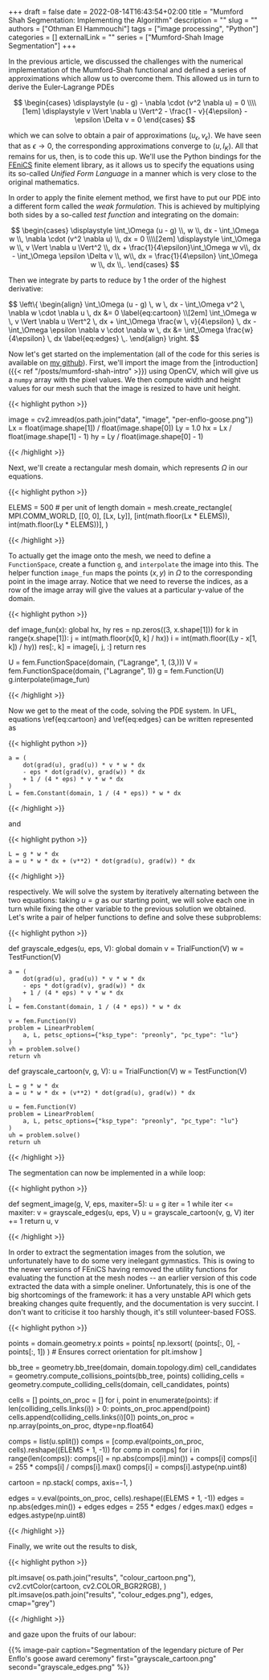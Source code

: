 +++ 
draft = false
date = 2022-08-14T16:43:54+02:00
title = "Mumford Shah Segmentation: Implementing the Algorithm"
description = ""
slug = ""
authors = ["Othman El Hammouchi"]
tags = ["image processing", "Python"]
categories = []
externalLink = ""
series = ["Mumford-Shah Image Segmentation"]
+++

In the previous article, we discussed the challenges with the numerical implementation of the Mumford-Shah functional and defined a series of approximations which allow us to overcome them. This allowed us in turn to derive the Euler-Lagrange PDEs

$$
\begin{cases}
	\displaystyle
	(u - g) - \nabla \cdot (v^2 \nabla u) = 0 \\\\[1em]
	\displaystyle
	v \Vert \nabla u \Vert^2 - \frac{1 - v}{4\epsilon} - \epsilon \Delta v = 0
\end{cases}
$$

which we can solve to obtain a pair of approximations $(u_\epsilon, v_\epsilon)$. We have seen that as $\epsilon \to 0$, the corresponding approximations converge to $(u, I_K)$. All that remains for us, then, is to code this up. We'll use the Python bindings for the [FEniCS](https://fenicsproject.org/) finite element library, as it allows us to specify the equations using its so-called *Unified Form Language* in a manner which is very close to the original mathematics.

In order to apply the finite element method, we first have to put our PDE into a different form called the *weak formulation*. This is achieved by multiplying both sides by a so-called *test function* and integrating on the domain:

$$
\begin{cases}
	\displaystyle
	\int_\Omega (u - g) \\, w \\, dx - \int_\Omega w \\, \nabla \cdot (v^2 \nabla u) \\, dx = 0 \\\\[2em]
	\displaystyle
	\int_\Omega w \\, v \Vert \nabla u \Vert^2 \\, dx + \frac{1}{4\epsilon}\int_\Omega w v\\, dx - \int_\Omega \epsilon \Delta v \\, w\\, dx = \frac{1}{4\epsilon} \int_\Omega w \\, dx \\,.
\end{cases}
$$

Then we integrate by parts to reduce by 1 the order of the highest derivative:

$$
\left\\{
    \begin{align}
        \int_\Omega (u - g) \\, w \\, dx - \int_\Omega v^2 \\, \nabla w \cdot \nabla u \\, dx &= 0 \label{eq:cartoon} \\\\[2em]
        \int_\Omega w \\, v \Vert \nabla u \Vert^2 \\, dx + \int_\Omega \frac{w \\, v}{4\epsilon} \\, dx - \int_\Omega \epsilon \nabla v \cdot \nabla w \\, dx &= \int_\Omega \frac{w}{4\epsilon} \\, dx \label{eq:edges} \\,.
    \end{align}
\right.
$$

Now let's get started on the implementation (all of the code for this series is available on [my github](https://github.com/OthmanElHammouchi/mumford-shah)). First, we'll import the image from the [introduction]({{< ref "/posts/mumford-shah-intro" >}}) using OpenCV, which will give us a `numpy` array with the pixel values. We then compute width and height values for our mesh such that the image is resized to have unit height.

{{< highlight python >}}

image = cv2.imread(os.path.join("data", "image", "per-enflo-goose.png"))
Lx = float(image.shape[1]) / float(image.shape[0])
Ly = 1.0
hx = Lx / float(image.shape[1] - 1)
hy = Ly / float(image.shape[0] - 1)

{{< /highlight >}}

Next, we'll create a rectangular mesh domain, which represents $\Omega$ in our equations.

{{< highlight python >}}

ELEMS = 500  # per unit of length
domain = mesh.create_rectangle(
    MPI.COMM_WORLD,
    [[0, 0], [Lx, Ly]],
    [int(math.floor(Lx * ELEMS)), int(math.floor(Ly * ELEMS))],
)

{{< /highlight >}}

To actually get the image onto the mesh, we need to define a `FunctionSpace`, create a function `g`, and `interpolate` the image into this. The helper function `image_fun` maps the points $(x, y)$ in $\Omega$ to the corresponding point in the image array. Notice that we need to reverse the indices, as a row of the image array will give the values at a particular y-value of the domain.

{{< highlight python >}}

def image_fun(x):
    global hx, hy
    res = np.zeros((3, x.shape[1]))
    for k in range(x.shape[1]):
        j = int(math.floor(x[0, k] / hx))
        i = int(math.floor((Ly - x[1, k]) / hy))
        res[:, k] = image[i, j, :]
    return res


U = fem.FunctionSpace(domain, ("Lagrange", 1, (3,)))
V = fem.FunctionSpace(domain, ("Lagrange", 1))
g = fem.Function(U)
g.interpolate(image_fun)

{{< /highlight >}}

Now we get to the meat of the code, solving the PDE system. In UFL, equations \ref{eq:cartoon} and \ref{eq:edges} can be written represented as

{{< highlight python >}}

    a = (
        dot(grad(u), grad(u)) * v * w * dx
        - eps * dot(grad(v), grad(w)) * dx
        + 1 / (4 * eps) * v * w * dx
    )
    L = fem.Constant(domain, 1 / (4 * eps)) * w * dx

{{< /highlight >}}

and

{{< highlight python >}}

    L = g * w * dx
    a = u * w * dx + (v**2) * dot(grad(u), grad(w)) * dx

{{< /highlight >}}

respectively. We will solve the system by iteratively alternating between the two equations: taking $u = g$ as our starting point, we will solve each one in turn while fixing the other variable to the previous solution we obtained. Let's write a pair of helper functions to define and solve these subproblems:

{{< highlight python >}}

def grayscale_edges(u, eps, V):
    global domain
    v = TrialFunction(V)
    w = TestFunction(V)

    a = (
        dot(grad(u), grad(u)) * v * w * dx
        - eps * dot(grad(v), grad(w)) * dx
        + 1 / (4 * eps) * v * w * dx
    )
    L = fem.Constant(domain, 1 / (4 * eps)) * w * dx

    v = fem.Function(V)
    problem = LinearProblem(
        a, L, petsc_options={"ksp_type": "preonly", "pc_type": "lu"}
    )
    vh = problem.solve()
    return vh


def grayscale_cartoon(v, g, V):
    u = TrialFunction(V)
    w = TestFunction(V)

    L = g * w * dx
    a = u * w * dx + (v**2) * dot(grad(u), grad(w)) * dx

    u = fem.Function(V)
    problem = LinearProblem(
        a, L, petsc_options={"ksp_type": "preonly", "pc_type": "lu"}
    )
    uh = problem.solve()
    return uh
{{< /highlight >}}

The segmentation can now be implemented in a while loop:

{{< highlight python >}}

def segment_image(g, V, eps, maxiter=5):
    u = g
    iter = 1
    while iter <= maxiter:
        v = grayscale_edges(u, eps, V)
        u = grayscale_cartoon(v, g, V)
        iter += 1
    return u, v

{{< /highlight >}}

In order to extract the segmentation images from the solution, we unfortunately have to do some very inelegant gymnastics. This is owing to the newer versions of FEniCS having removed the utility functions for evaluating the function at the mesh nodes -- an earlier version of this code extracted the data with a simple oneliner. Unfortunately, this is one of the big shortcomings of the framework: it has a very unstable API which gets breaking changes quite frequently, and the documentation is very succint. I don't want to criticise it too harshly though, it's still volunteer-based FOSS.

{{< highlight python >}}

points = domain.geometry.x
points = points[
    np.lexsort(
        (points[:, 0], -points[:, 1])
    )  # Ensures correct orientation for plt.imshow
]

bb_tree = geometry.bb_tree(domain, domain.topology.dim)
cell_candidates = geometry.compute_collisions_points(bb_tree, points)
colliding_cells = geometry.compute_colliding_cells(domain, cell_candidates, points)

cells = []
points_on_proc = []
for i, point in enumerate(points):
    if len(colliding_cells.links(i)) > 0:
        points_on_proc.append(point)
        cells.append(colliding_cells.links(i)[0])
points_on_proc = np.array(points_on_proc, dtype=np.float64)

comps = list(u.split())
comps = [comp.eval(points_on_proc, cells).reshape((ELEMS + 1, -1)) for comp in comps]
for i in range(len(comps)):
    comps[i] = np.abs(comps[i].min()) + comps[i]
    comps[i] = 255 * comps[i] / comps[i].max()
    comps[i] = comps[i].astype(np.uint8)

cartoon = np.stack(
    comps,
    axis=-1,
)

edges = v.eval(points_on_proc, cells).reshape((ELEMS + 1, -1))
edges = np.abs(edges.min()) + edges
edges = 255 * edges / edges.max()
edges = edges.astype(np.uint8)

{{< /highlight >}}

Finally, we write out the results to disk,

{{< highlight python >}}

plt.imsave(
    os.path.join("results", "colour_cartoon.png"),
    cv2.cvtColor(cartoon, cv2.COLOR_BGR2RGB),
)
plt.imsave(os.path.join("results", "colour_edges.png"), edges, cmap="grey")

{{< /highlight >}}

and gaze upon the fruits of our labour:

{{% image-pair caption="Segmentation of the legendary picture of Per Enflo's goose award ceremony" first="grayscale_cartoon.png" second="grayscale_edges.png" %}}